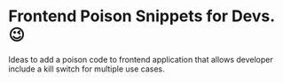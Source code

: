 # Frontend Poison Snippets for Devs. 😉
Ideas to add a poison code to frontend application that allows developer include a kill switch for multiple use cases.
